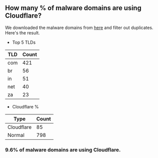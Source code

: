 ## How many % of malware domains are using Cloudflare?


We downloaded the malware domains from [here](https://urlhaus.abuse.ch) and filter out duplicates.
Here's the result.


[//]: # (start replacement)


- Top 5 TLDs

| TLD | Count |
| --- | --- |
| com | 421 |
| br | 56 |
| in | 51 |
| net | 40 |
| za | 23 |


- Cloudflare %

| Type | Count |
| --- | --- |
| Cloudflare | 85 |
| Normal | 798 |


### 9.6% of malware domains are using Cloudflare.